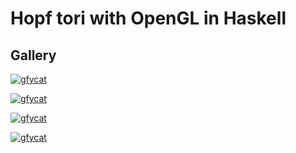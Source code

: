 # Hopf tori with OpenGL in Haskell

## Gallery

[![gfycat](https://thumbs.gfycat.com/LoathsomeOnlyIslandcanary-size_restricted.gif)](https://gfycat.com/LoathsomeOnlyIslandcanary)

[![gfycat](https://thumbs.gfycat.com/LeanAdmiredChinchilla-size_restricted.gif)](https://gfycat.com/LeanAdmiredChinchilla)

[![gfycat](https://thumbs.gfycat.com/ObviousOrnateIslandcanary-size_restricted.gif)](https://gfycat.com/ObviousOrnateIslandcanary)

[![gfycat](https://thumbs.gfycat.com/MasculineFlakyChevrotain-size_restricted.gif)](https://gfycat.com/MasculineFlakyChevrotain)
